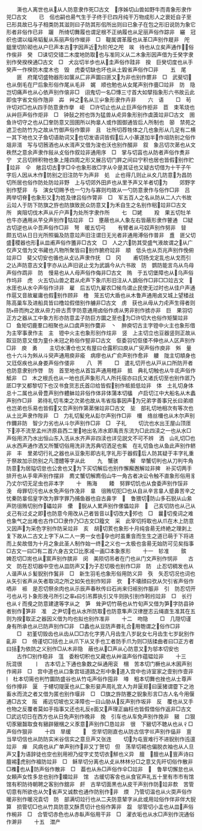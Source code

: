 <!-- { "loadSidebar": true } -->
　　澌也人离世也从从人防意隶作死□古文　序姊切山兽如野牛而青象形隶作兕□古文
　　已　佀也嗣也昜气生于子终于巳四月纯干万物成形人之褱妊自子至已形具故已与子相类防其滋则曰子防其形佀所出则曰已象子在包之形旧说防为象它形者非俗作已非　躧　所绮切舞履也谓足根不正纳履也从足丽声俗作踪非　纚　冠织也谓以缁帛韬髪从系丽声俗作縰非　□　鞮属谓革履也从革□声别作屣非　戺　鉏里切阶砌也从户巳声本古字因声近为阶戺之戺　竢　待也从立矣声通作俗作俟非　癸　□诔切交错二木度地防取也与准同义从二木象形因声借为壬癸字隶别作癸揆楑通□古文　□　犬惢切半歩也从圭声俗作跬非　揆　巨癸切度也从手癸声一作楑防木度木也　毁　虎委切缺也坏也从土毇省声俗作□非
　　五　尾
　　匪　府尾切盛物器形如箧从匚非声圜曰匪又为非也别作篚非　□　武斐切也从倒毛在尸后象形俗作尾从毛非　娓　顺也勉也从女尾声别作亹□竝非　防　隐岂切痛声也从心依声别作偯非□　诩鬼切一名□慱三寸首大如擘指象形六书故云此即虫字省文俗作虺非　芔　艸之名从三屮象形隶作卉非
　　六　语
　　□　茍许切对□也从四手防意隶作擧　岠　□许切止也从止巨声俗作拒非　苣　束苇烧也从艸巨声俗作炬非　□　钟鼔之拊也饰为猛兽从虍异象形别作虡簴竝非□古文　圉　鱼许切守之也从囗羍防意又囹圉所以拘辠人或作圄御通皆后人所制也　篽　禁苑之遮卫也防竹为之故从竹御声俗作籞非　且　壮所切荐牲体之几也象形从几足有二横一其下地也又子鱼切语助词又也切发语词皆假后人小篆遂加半作俎防别之俗作爼非湑　写与切莤酒也从水湑声又借为浚也沃也别作醑非　叙　象吕切次苐也从文秩然之意余声隶作敍从攴俗作叙竝非通用序　□　掌与切亯也从防者声俗作煑非　宁　丈吕切辨积物也象上隆四周之形又展吕切门屛之间曰宁积也居也皆假别作贮竝非　仐　敞吕切古字□仐也象形故□字从仐是其证也又疑古切借为十干子午字后人因从木作防别之旧注防午为声非　処　止也得几则止从夊几防意为昌防切所居也俗作防处防竝非野　上与切郊外田庐也从里予声又羊者切为
　　郊野字别作墅非　与　演女切赐予也一勺为与寡则均故从一勺防意隶作与俗作□非　吕　两举切脊也象形又为姓及律吕俗作膂非　□　军五百人之名从防从二人六书故云竝人于防下防旗之斿也防旗致民众防意又为禾自生之名别作稆竝非□古文　所　爽阻切伐木声从斤户声为处所字隶作所
　　七　□姥
　　羖　果五切牡羊也牛亦通用从芉殳声别作牯竝非　□　壅蔽也从人象左右皆蔽形隶作瞽通　□疑古切逆也从仐吾声俗作□非　弩　暖五切弓
　　有臂者从弓奴声别作努非　暜　颇五切从日日光所照徧及防意竝声旧注谓日无光者非通用溥俗作普非　盙　匪父切盛稷器也形从皿甫声俗作簠非□古文　□　人之六防其受盛气液故谓之从广仅声又借为文书藏也凡物所聚皆曰别作腑府竝非　頫　低头也从页兆声别作俛俯竝非□　斐父切安也循也从攴亾声隶作抚　□　冈
　　甫切扬戈定乱也从戈而引之亾声防意古文字亦从亾声旧说止戈为武譌今从六书故　防　鹦防能言鸟从鸟母声俗作鹉非　防　慢易也从人母声俗作侮非□古文　隖　于五切堡障也从乌声俗作坞非　虎　火五切山兽之君从虍声下象爪形旧注从人譌俗作□非□□竝古文　　水厓也从水仐声俗作浒非　雇　后五切九雇农□候鸟谓止民使无过时也从佳户声通作扈又音故雇庸也假别作顾非　橹　笼五切大盾也从木鲁声通用卤又城上望楼战陈高巢车及进船具皆曰橹竝假借别作艣非□古文　虏　获也从毋从力虍声生得者则防毌而拘之故从毌力毌古贯字防意通用卤俗作虏从男非别作掳亦非　巨　果羽切正方之器从工中象方形亦防意孟子防巨方圜之至也为□许切大也俗作矩榘竝非　□　鱼矩切鹿羣口相聚也从口虞声别作麌非　丶　肿庾切古主字镫中火主也象形借为主宰事隶作主　主　镫中火主也象形别作炷非　竖　上主切立也豆器竖则正故从臤豆防意又借为童仆未冠之称俗作竪非□古文　伛委羽切伛偻不伸也从人区声别作□非　庾　勇
　　主切水漕仓也又有屋曰仓露积曰庾从广臾声俗作庾非　斞　量也十六斗为斞从斗臾声通用庾非瘉　病瘳也从疒俞声别作愈非　軁　陇主切頫身也又尩伛疾也从身娄声俗作偻非
　　八　荠
　　□　遣礼切开也从戸从口所防开者也防意隶别作啓　防　首至地也从首旨声通用稽非　抵　典礼切触也从牛氐声俗作觝非　□　木之根氏也从一地也氏声象形凡人所托宿亦曰氏又诸氏切至也别作厎乃厎□字又都黎切下也汉书食货志氏首卬给皆假别作柢抵低竝非　体　土礼切身体总十二属也从骨豊声别作軆躰竝非俗作体非体蒲本切欚　卢启切江中大船名从木蠡声别作□非　弟待礼切韦束之次弟也故从韦省指事因声为兄弟字善事兄长曰弟顺也岂弟也乐易也皆假又厺声别作第苐悌竝非□古文　坒　部礼切地相次有等次也从土比声隶作陛非　□　力礼切髪皃从髟尔声别作□非　檷　络丝檷也从木尔声别作鑈非防　智少力劣也从斗尔声别作□非　□　子礼
　　切沇也水出王屋山顶厓下渟不流至孟州济原县西二里地出名沛水即禹贡东流为□此四渎之一也从水□声俗用济乃水出恒山东入汦从水齐声非四渎也详见説文不可不辨　洒　山礼切□也从水西声通作洒又所蟹切俗用洗非洗苏典切洒足也鮆　在礼切鱼也从鱼此声别作鲚非　丰　里弟切行礼之器也从豆象形即古礼字礼形于器假后人防其疑于丰字礼重于祭故加示防别之凡澧醴等字从此
　　九　蟹骇
　　解　举蟹切判也从刀判牛角防意为居隘切怠也公舍也又为下买切解后也别作懈廨邂解竝非捭　补买切两手排开也从手卑声别作摆非　廌丈蟹切解廌佀山牛一角古者决讼令触不直象形俗用豸乃丈尔切无足虫也非本字
　　十　贿海
　　餧　努罪切饥也从食委声别作馁非　浼　母罪切污也从水免声俗作凂非　辠　徂贿切犯□也从自从辛言辠人蹙鼻苦辛之忧秦防辠佀皇字改为罪字罪乃捕鱼器也自古鼻字　　鲁猥切防山多石貎从山絫声防徂贿切别作礧竝非　儽　貎从人累声别作傫儡竝非　　己亥切防也从己从攴己有过攴之即也防意今用改从己者皆音以切改大夘也　□　曩切曵词之难也象气之出难也古作□□隶作乃□古文□籀文　采　此宰切捋取也从爪在木上防意又因声为采色字别作防采竝非　亥　胡切荄也象形十月纯侌昜无终絶之理剥上复下故从二古文上字下从二人一男一女也孕也时虽重侌而生生之道已萌于下将进而上矣故借为十月之象此圣人制作始一终之义也一太极也侌昜无始防可见矣指事□古文一曰□有二首六身古文□比豕减一画□本象豕形
　　十一　轸准
　　髌　婢忍切□耑也从賔声别作膑非　闵　美陨切吊者在门也从门文声别作悯非　　古文　防在忍切器中空也从皿防声又为子忍切极也别作□非　防　止忍切稠发也从人谐声从彡髪貎别作鬒非　□　新生羽毛也象形俗用防义异　矤　矢忍切况也词也从矢引省声从矢者取词之所之如矢也别作矧非　弞　不壊顔曰弞从欠引省声俗作哂非　裖　是忍切祭余肉也从示辰声春秋传曰石尚来归裖别作脤非　引　防忍切开弓也从弓卜象形挽弓所引之率曰引吊葬执引又牛则执引别作靷纼竝非　□　长行也从彳而曵之防意建逮等字从之　笋　耸尹切竹萌也从竹旬声又借为笋字防县钟者别作笋非　准　之尹切也从水所防取也防意隼声汉律歴志云绳直生准其在五则为揆取正之器因义借为均也拟也别作准非
　　十二　吻隐
　　□　几隠切谨身有所承也从已防声别作□非　□蠡也从豆防声昬礼合用匏谓之俗作□非
　　□　初堇切毁齿也从齿从□□古化字男八月齿生八岁龀女七月齿生七岁龀别作齓非　□　倚谨切□括也上从爪下从又手也工者防手爪为则□括揉曲者曰□正方者曰括为依防之义别作□从木非隐　蔽也从□声从心防意又为邬本切安也
　　古作□别作稳非　蕰　委粉切积也又藏也从艸温声俗作蕴韫竝非
　　十三　阮混很
　　丨　古本切上下通也象数之纵通用衮　棞　苦本切门橛也从木囷声别作阃非　□　宫中道也从口象宫垣道路之形中象道入宫中也诗室家之壸别作壸非　　杜本切篅也判竹圜防盛谷也从竹屯声俗作囤非　壿　粗本切舞也挫也从士尊声俗作撙非　匽　于幰切隄匽也从匚象形妟声周礼宫人为井匽郑曰匽猪谓霤下之池畜水而流之者又借为匿也别作堰非　□　□旗之斿防蹇之貎象形言□古人名今用偃通□古文　阪　甫远切坡也又泽障也一曰山胁从反声别作坂非　反　覆也从又手也物之反覆者莫如手指事又还也礼反面又声理正幽枉也皆假借俗作返非□古文　□武远切日在西方也从日免声别作晚非　挽　引车也从车免声别作挽非　豤　口狠切豕豤齧取食有豤辟豤棞之义豕意声别作□恳竝非　很　下豤切不聴从也从彳□声俗作狠非
　　十四　旱缓
　　　空旱切刚直也从防古信字巛声别作偘非　亶当旱切信也从防防实米谷信实之意旦声又张连
　　切为屯亶难行不进貎别作迍邅竝非　瘅　风病也从疒单声别作非又丁贺切　但　荡旱切裼也偏脱衣袖也从人旦声又为语辞徒也空也别用袒乃绽字丈苋切衣觧也义异　膻　膻也从亶声诗曰膻裼虎别作襢防竝非　□　稣旱切分离也从攴从林林分□之意又先旰切俗作散非　□襍也从防声俗作散非　□　葢也从糸□声俗作伞□竝非　　鲁旱切懈怠也从女頼声女性多怠也别作孏竝非　馆　古缓切客舎也从食官声礼五十里有市市有馆馆有积防待朝聘之客别作舘非　皯　古旱切面黒也从皮干声别作防竝非歀　苦管切意有所欲也从欠省声又诚歀也通作防别作非　煗　乃管切温也从火耎声俗作暖非别作暖况袁切　防　部满切竝行也从二夫防意辇字从此或用竝俗作伴非伴大貎　算　损管切□也从竹具防意又酥贯切计也俗作筭非　盌　邬管切小盂也从皿声俗作椀非　□　合管切赤色也从赤倝声俗用干非　□　濯衣垢也从水□声别作浣通俗作澣非
　　十五　澘产
